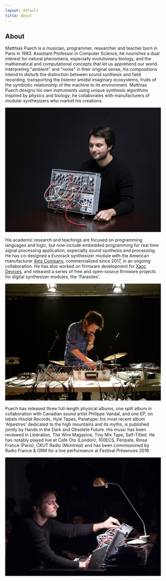 ```yaml
---
layout: default
title: About
---
```


## About

Matthias Puech is a musician, programmer, researcher and teacher born
in Paris in 1983. Assistant Professor in Computer Science, he
nourishes a dual interest for natural phenomena, especially
evolutionary biology, and the mathematical and computational concepts
that let us apprehend our world. Interpreting "ambient" and "noise" in
their original sense, his compositions intend to disturb the
distinction between sound synthesis and field recording, transporting
the listener amidst imaginary ecosystems, fruits of the symbiotic
relationship of the machine to its environment. Matthias Puech designs
his own instruments using unique synthesis algorithms inspired by
physics and biology; he collaborates with manufacturers of modular
synthesizers who market his creations.

<img class="flush-left"
     src="assets/img/portrait-modulaire.jpg"
	alt="Credit: Erik Tengstrand" />

His academic research and teachings are focused on programming
languages and logic, but now include embedded programming for real
time signal processing application, especially sound synthesis and
processing. He has co-designed a Eurorack synthesizer module with the
American manufacturer [4ms Company](https://4mscompany.com/),
commercialized since 2017, in an ongoing collaboration. He has also
worked on firmware development for [Xaoc
Devices](http://xaocdevices.com/), and released a series of free and
open-source firmware projects for digital synthesizer modules, the
'Parasites'.


<img class="flush-left"
     src="assets/img/portrait2.jpg"
	alt="Credit: jjgfree" />

Puech has released three full-length physical albums, one split album
in collaboration with Canadian sound artist Philippe Vandal, and one
EP, on labels Hisolat Records, Hylé Tapes, Panatype; his most recent
album 'Alpestres' dedicated to the high mountains and its myths, is
published jointly by Hands in the Dark and Obsolete Future. His music
has been reviewed in Libération, The Wire Magazine, Tiny Mix Tape,
Self-Titled. He has notably played live at Café Oto (London), 100ECS,
Péripate, Rinse France (Paris), CKUT Radio (Montréal) and has been
commissioned by Radio France & GRM for a live performance at Festival
Présences 2019.

<img class="flush-left"
     src="assets/img/portrait-100ecs.jpg"
	alt="Credit: Nils Maisonneuve" />

